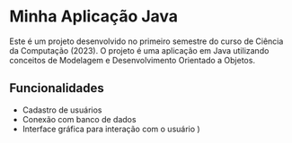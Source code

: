 # Minha Aplicação Java

Este é um projeto desenvolvido no primeiro semestre do curso de Ciência da Computação (2023). O projeto é uma aplicação em Java utilizando conceitos de Modelagem e Desenvolvimento Orientado a Objetos.

## Funcionalidades

- Cadastro de usuários
- Conexão com banco de dados
- Interface gráfica para interação com o usuário
)
